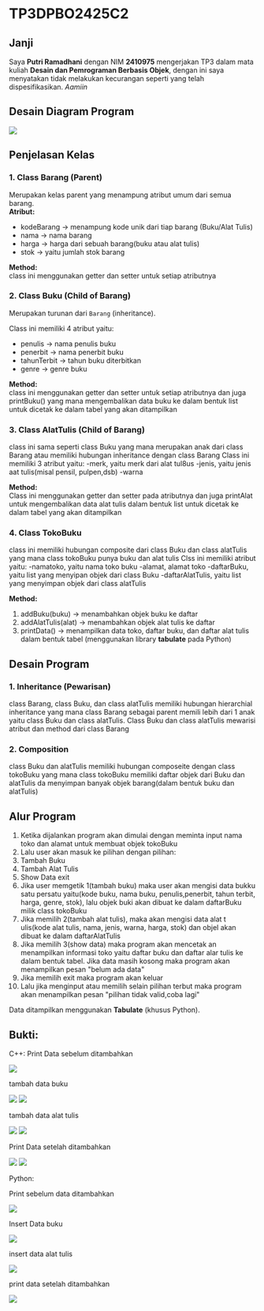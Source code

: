 # TP3DPBO2425C2

## Janji
Saya **Putri Ramadhani** dengan NIM **2410975** mengerjakan TP3 dalam mata kuliah **Desain dan Pemrograman Berbasis Objek**, dengan ini saya menyatakan tidak melakukan kecurangan seperti yang telah dispesifikasikan. *Aamiin* 

## Desain Diagram Program
![](tepe3.drawio.png)



## Penjelasan Kelas
### 1. Class **Barang** (Parent)
Merupakan kelas parent yang menampung atribut umum dari semua barang.  
**Atribut:**
- kodeBarang → menampung kode unik dari tiap barang (Buku/Alat Tulis)  
- nama → nama barang  
- harga → harga dari sebuah barang(buku atau alat tulis)  
- stok → yaitu jumlah stok barang

**Method:**  
 class ini menggunakan getter dan setter untuk setiap atributnya

### 2. Class **Buku** (Child of Barang)
Merupakan turunan dari `Barang` (inheritance).  

Class ini memiliki 4 atribut yaitu:
- penulis → nama penulis buku  
- penerbit → nama penerbit buku  
- tahunTerbit → tahun buku diterbitkan  
- genre → genre buku  

**Method:**  
class ini menggunakan getter dan setter untuk setiap atributnya dan juga printBuku() yang mana mengembalikan data buku ke dalam bentuk list untuk dicetak ke dalam tabel yang akan ditampilkan


### 3. Class **AlatTulis** (Child of Barang)
 class ini sama seperti class Buku yang mana merupakan anak dari class Barang atau memiliki hubungan inheritance dengan class Barang
Class ini memiliki 3 atribut yaitu:
-merk, yaitu merk dari alat tul8us
-jenis, yaitu jenis aat tulis(misal pensil, pulpen,dsb)
-warna  

**Method:**  
Class ini menggunakan getter dan setter pada atributnya dan juga printAlat untuk mengembalikan data alat tulis dalam bentuk list untuk dicetak ke dalam tabel yang akan ditampilkan

### 4. Class **TokoBuku**
class ini memiliki hubungan composite dari class Buku dan class alatTulis yang mana class tokoBuku punya buku dan alat tulis
Clss ini memiliki atribut yaitu:
-namatoko, yaitu nama toko buku
-alamat, alamat toko
-daftarBuku, yaitu list yang menyipan objek dari class Buku
-daftarAlatTulis, yaitu list yang menyimpan objek dari class alatTulis

**Method:**  
1. addBuku(buku) → menambahkan objek buku ke daftar  
2. addAlatTulis(alat) → menambahkan objek alat tulis ke daftar  
3. printData() → menampilkan data toko, daftar buku, dan daftar alat tulis dalam bentuk tabel (menggunakan library **tabulate** pada Python)  

## Desain Program

### 1. Inheritance (Pewarisan)
class Barang, class Buku, dan class alatTulis memiliki hubungan hierarchial inheritance yang mana class Barang sebagai parent memili lebih dari 1 anak yaitu class Buku dan class alatTulis. Class Buku dan class alatTulis mewarisi atribut dan method dari class Barang

### 2. Composition    
class Buku dan alatTulis memiliki hubungan composeite dengan class tokoBuku yang mana class tokoBuku memiliki daftar objek dari Buku dan alatTulis da menyimpan banyak objek barang(dalam bentuk buku dan alatTulis)

## Alur Program
1. Ketika dijalankan program akan dimulai dengan meminta input nama toko dan alamat untuk membuat objek tokoBuku
2. Lalu user akan masuk ke pilihan dengan pilihan:
  1. Tambah Buku
  2. Tambah Alat Tulis
  3. Show Data
     exit
3. Jika user memgetik 1(tambah buku) maka user akan mengisi data bukku satu persatu yaitu(kode buku, nama buku, penulis,penerbit, tahun terbit, harga, genre, stok), lalu objek buki akan dibuat ke dalam daftarBuku milik class tokoBuku
4. Jika memilih 2(tambah alat tulis), maka akan mengisi data alat t ulis(kode alat tulis, nama, jenis, warna, harga, stok) dan objel akan dibuat ke dalam daftarAlatTulis
5. Jika memilih 3(show data) maka program akan mencetak an menampilkan informasi toko yaitu daftar buku dan daftar alar tulis ke dalam bentuk tabel. Jika data masih kosong maka program akan menampilkan pesan "belum ada data"
6. Jika memilih exit maka program akan keluar
7. Lalu jika menginput atau memilih selain pilihan terbut maka program akan menampilkan pesan "pilihan tidak valid,coba lagi"
  
Data ditampilkan menggunakan **Tabulate** (khusus Python).  


## Bukti:
C++:
Print Data sebelum ditambahkan

![](C++/Dokumentasi/sebelumDitambah.jpg)

tambah data buku

![](C++/Dokumentasi/tambahBuku.jpg)
![](C++/Dokumentasi/TambahBuku(2).jpg)

tambah data alat tulis

![](C++/Dokumentasi/tambahAlatTulis.jpg)
![](C++/Dokumentasi/tambahAlatTulis2.jpg)

Print Data setelah ditambahkan

![](C++/Dokumentasi/tampilanInsertBuku.jpg)
![](C++/Dokumentasi/showData.jpg)


Python:

Print sebelum data ditambahkan

![](Python/Dokumentasi/dataSebelumTambah.jpg)

Insert Data buku

![](Python/Dokumentasi/tambahDataBuku.jpg)

insert data alat tulis

![](Python/Dokumentasi/tambahDataAlatTulis.jpg)

print data setelah ditambahkan

![](Python/Dokumentasi/showData.jpg)















